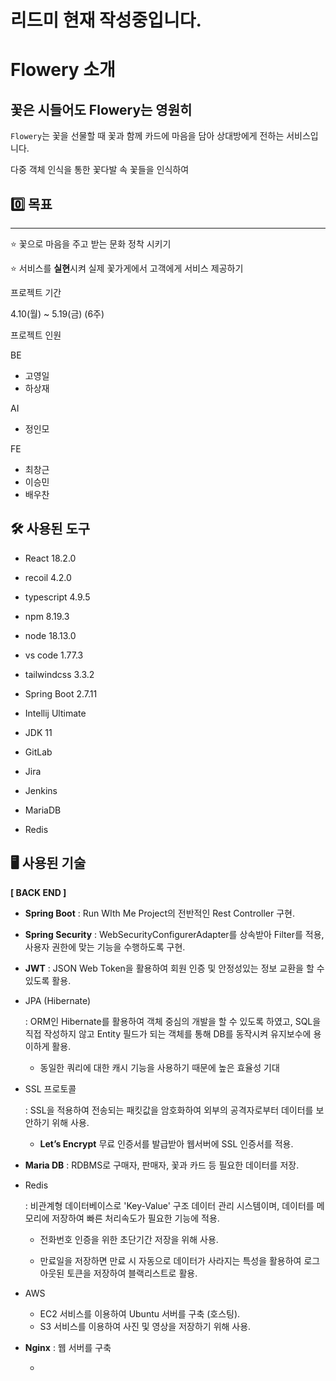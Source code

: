 # 리드미 현재 작성중입니다.

# Flowery 소개

## 꽃은 시들어도 Flowery는 영원히

`Flowery`는 꽃을 선물할 때 꽃과 함께 카드에 마음을 담아 상대방에게 전하는 서비스입니다.

다중 객체 인식을 통한 꽃다발 속 꽃들을 인식하여 



## 0️⃣ 목표

------

⭐ 꽃으로 마음을 주고 받는 문화 정착 시키기

⭐ 서비스를 **실현**시켜 실제 꽃가게에서 고객에게 서비스 제공하기





프로젝트 기간

4.10(월) ~ 5.19(금) (6주)



프로젝트 인원

BE

- 고영일
- 하상재

AI

- 정인모

FE

- 최창근
- 이승민
- 배우찬







## 🛠️ 사용된 도구

- React 18.2.0

- recoil 4.2.0

- typescript 4.9.5

- npm 8.19.3

- node 18.13.0

- vs code 1.77.3

- tailwindcss 3.3.2

  

- Spring Boot 2.7.11

- Intellij Ultimate

- JDK 11

  

- GitLab

- Jira

- Jenkins

- MariaDB

- Redis



## 🖥️ 사용된 기술

**[ BACK END ]**

- **Spring Boot** : Run WIth Me Project의 전반적인 Rest Controller 구현.

- **Spring Security** : WebSecurityConfigurerAdapter를 상속받아 Filter를 적용, 사용자 권한에 맞는 기능을 수행하도록 구현.

- **JWT** : JSON Web Token을 활용하여 회원 인증 및 안정성있는 정보 교환을 할 수 있도록 활용.

- JPA (Hibernate)

  : ORM인 Hibernate를 활용하여 객체 중심의 개발을 할 수 있도록 하였고, SQL을 직접 작성하지 않고 Entity 필드가 되는 객체를 통해 DB를 동작시켜 유지보수에 용이하게 활용.

  - 동일한 쿼리에 대한 캐시 기능을 사용하기 때문에 높은 효율성 기대

- SSL 프로토콜

  : SSL을 적용하여 전송되는 패킷값을 암호화하여 외부의 공격자로부터 데이터를 보안하기 위해 사용.

  - **Let’s Encrypt** 무료 인증서를 발급받아 웹서버에 SSL 인증서를 적용.

- **Maria DB** : RDBMS로 구매자, 판매자, 꽃과 카드 등 필요한 데이터를 저장.

- Redis

  : 비관계형 데이터베이스로 'Key-Value' 구조 데이터 관리 시스템이며, 데이터를 메모리에 저장하여 빠른 처리속도가 필요한 기능에 적용.

  - 전화번호 인증을 위한 초단기간 저장을 위해 사용.

  - 만료일을 저장하면 만료 시 자동으로 데이터가 사라지는 특성을 활용하여 로그아웃된 토큰을 저장하여 블랙리스트로 활용.

- AWS

  - EC2 서비스를 이용하여 Ubuntu 서버를 구축 (호스팅).
  - S3 서비스를 이용하여 사진 및 영상을 저장하기 위해 사용.

- **Nginx** : 웹 서버를 구축

  - 
